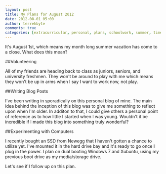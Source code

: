 ```yaml
---
layout: post
title: My Plans for August 2012
date: 2012-08-01 05:00
author: terrehbyte
comments: true
categories: [extracurricular, personal, plans, schoolwork, summer, time, volunteering, work]
---
```

It's August 1st, which means my month long summer vacation has come to a close. What does this mean?  

##Volunteering

All of my friends are heading back to class as juniors, seniors, and university freshmen. They won't be around to play with me which means they won't be up in arms when I say I want to work now, not play.  

##Writing Blog Posts

I've been writing in sporadically on this personal blog of mine. The main idea behind the inception of this blog was to give me something to reflect upon when I'm older. In additon to that, I could give others a personal point of reference as to how little I started when I was young. Wouldn't it be incredible if I made this blog into something truly wonderful?  

##Experimenting with Computers

I recently bought an SSD from Newegg that I haven't gotten a chance to utilize yet. I've mounted it in the hard drive bay and it's ready to go once I plug in the power. I plan on dual booting Windows 7 and Xubuntu, using my previous boot drive as my media/storage drive.  

Let's see if I follow up on this plan.  